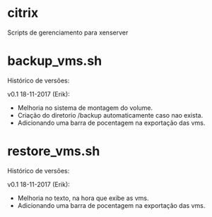 # citrix
Scripts de gerenciamento para xenserver 

# backup_vms.sh
Histórico de versões:

v0.1 18-11-2017 (Erik):
- Melhoria no sistema de montagem do volume.
- Criação do diretorio /backup automaticamente caso nao exista.
- Adicionando uma barra de pocentagem na exportação das vms.

# restore_vms.sh
Histórico de versões:

v0.1 18-11-2017 (Erik):
- Melhoria no texto, na hora que exibe as vms.
- Adicionando uma barra de pocentagem na exportação das vms.
